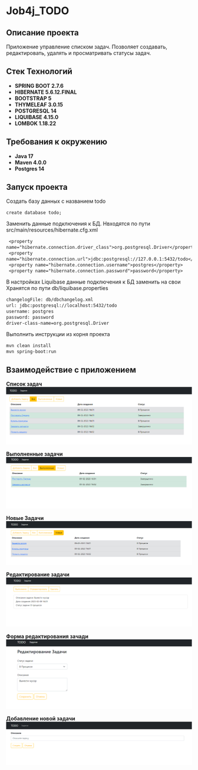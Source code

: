 # Job4j_TODO

## Описание проекта
Приложение управление списком задач. Позволяет создавать, редактировать, удалять и просматривать статусы задач.

## Стек Технологий
+ **SPRING BOOT 2.7.6**
+ **HIBERNATE 5.6.12.FINAL**
+ **BOOTSTRAP 5**
+ **THYMELEAF 3.0.15**
+ **POSTGRESQL 14**
+ **LIQUIBASE 4.15.0**
+ **LOMBOK 1.18.22**

## Требования к окружению
+ **Java 17**
+ **Maven 4.0.0**
+ **Postgres 14**

## Запуск проекта

Создать базу данных с названием todo
```
create database todo;
```

Заменить данные подключения к БД.
Нвходятся по пути src/main/resources/hibernate.cfg.xml
```
 <property name="hibernate.connection.driver_class">org.postgresql.Driver</property>
 <property name="hibernate.connection.url">jdbc:postgresql://127.0.0.1:5432/todo</property>
 <property name="hibernate.connection.username">postgres</property>
 <property name="hibernate.connection.password">password</property>
```

В настройках Liquibase данные подключения к БД заменить на свои
Хранятся по пути db/liquibase.properties
```
changelogFile: db/dbchangelog.xml
url: jdbc:postgresql://localhost:5432/todo
username: postgres
password: password
driver-class-name=org.postgresql.Driver
```

Выполнить инструкции из корня проекта
```
mvn clean install
mvn spring-boot:run
```

## Взаимодействие с приложением
**Список задач**
![](img/main.png)

**Выполненные задачи**
![](img/completed.png)

**Новые Задачи**
![](img/new.png)

**Редактирование задачи**
![](img/edit.png)

**Форма редактирования зачади**
![](img/edit1.png)

**Добавление новой задачи**
![](img/addTask.png)



